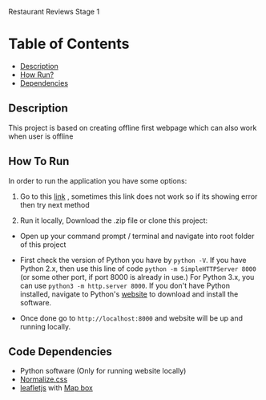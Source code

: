 Restaurant Reviews Stage 1

# Table of Contents

* [Description](#description)
* [How Run?](#how-to-run)
* [Dependencies](#code-dependencies)

## Description

This project is based on creating offline first webpage which can also work when user is offline

## How To Run

In order to run the application you have some options:

1. Go to this [link]() , sometimes this link does not work so if its showing error
  then try next method

2. Run it locally, Download the .zip file or clone this project:

* Open up your command prompt / terminal and navigate into root folder of this project

* First check the version of Python you have by `python -V`. If you have Python 2.x, then use this line of code `python -m SimpleHTTPServer 8000` (or some other port, if port 8000 is already in use.) For Python 3.x, you can use `python3 -m http.server 8000`. If you don't have Python installed, navigate to Python's [website](https://www.python.org/) to download and install the software.

* Once done go to `http://localhost:8000` and website will be up and running locally.

## Code Dependencies

* Python software (Only for running website locally)
* [Normalize.css](https://necolas.github.io/normalize.css/)
* [leafletjs](https://leafletjs.com/) with [Map box](https://mapbox.com/)
